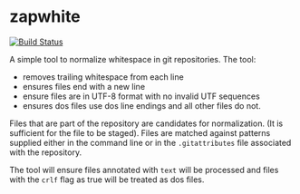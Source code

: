# zapwhite

[![Build Status](https://secure.travis-ci.org/realityforge/zapwhite.png?branch=master)](http://travis-ci.org/realityforge/zapwhite)

A simple tool to normalize whitespace in git repositories. The tool:

* removes trailing whitespace from each line
* ensures files end with a new line
* ensure files are in UTF-8 format with no invalid UTF sequences
* ensures dos files use dos line endings and all other files do not.

Files that are part of the repository are candidates for normalization.
(It is sufficient for the file to be staged). Files are matched against
patterns supplied either in the command line or in the `.gitattributes`
file associated with the repository.

The tool will ensure files annotated with `text` will be processed and
files with the `crlf` flag as true will be treated as dos files.
